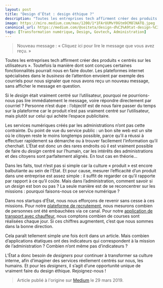 ```yaml
---
layout: post
title: "Design d’État : design éthique ?"
description: "Toutes les entreprises tech affirment créer des produits « centrés sur les utilisateurs ». Toutefois la manière dont sont conçues certaines fonctionnalités pourrait nous en faire douter."
image: https://miro.medium.com/max/1200/1*1FArUUMvY0Gtm9CM8lNATQ.jpeg
canonical_url: https://medium.com/@seiteta/design-d%C3%A9tat-design-%C3%A9thique-15e8c5a1b7a7
tags: [Transformation numérique, Design, Govtech, Administration]
---
```


> Nouveau message : « Cliquez ici pour lire le message que vous avez reçu. »

Toutes les entreprises tech affirment créer des produits « centrés sur les utilisateurs ». Toutefois la manière dont sont conçues certaines fonctionnalités pourrait nous en faire douter. Les plateformes internet spécialisées dans le *business* de l’attention envoient par exemple des courriels pour nous signaler que nous avons reçu un nouveau message, sans afficher le message en question.

Si le *design* était vraiment centré sur l’utilisateur, pourquoi ne pourrions-nous pas lire immédiatement le message, voire répondre directement par courriel ? Personne n’est dupe : l’objectif est de nous faire passer du temps sur la plateforme car le produit n’est pas vraiment centré sur l’utilisateur, mais plutôt sur celui qui achète l’espace publicitaire.

Les services numériques créés par les administrations n’ont pas cette contrainte. Du point de vue du service public : un bon site web est un site où le citoyen reste le moins longtemps possible, parce qu’il a réussi à effectuer rapidement sa démarche ou à trouver facilement l’information qu’il cherchait. L’État est donc un des rares endroits où il est vraiment possible de faire du *design* centré sur l’humain, car les intérêts des administrations et des citoyens sont parfaitement alignés. En tout cas en théorie…

Dans les faits, tout n’est pas si simple car la culture « produit » est encore balbutiante au sein de l’État. Et pour cause, mesurer l’efficacité d’un produit dans une entreprise est assez simple : il suffit de regarder ce qu’il rapporte par rapport à ce qu’il coûte. Mais dans l’administration, comment savoir si un *design* est bon ou pas ? La seule manière est de se reconcentrer sur les missions : pourquoi faisons-nous ce service numérique ?

Dans nos startups d’État, nous nous efforçons de revenir sans cesse à ces missions. Pour notre [plateforme de recrutement](https://beta.gouv.fr/startups/civils-de-la-defense.html), nous mesurons combien de personnes ont été embauchées via ce canal. Pour notre [application de transport avec chauffeur](https://beta.gouv.fr/startups/e-chauffeur.html), nous comptons combien de courses sont réalisées chaque jour. Si ces chiffres augmentent, c’est que nous sommes dans la bonne direction.

Cela paraît tellement simple une fois écrit dans un article. Mais combien d’applications étatiques ont des indicateurs qui correspondent à la mission de l’administration ? Combien n’ont même pas d’indicateurs ?

L’État a donc besoin de *designers* pour continuer à transformer sa culture interne, afin d’imaginer des services réellement centrés sur nous, les humains. Et pour les *designers*, il s’agit d’une opportunité unique de vraiment faire du design éthique. Rejoignez-nous !

> Article publié à l'origine sur [Medium](https://medium.com/@seiteta/design-d%C3%A9tat-design-%C3%A9thique-15e8c5a1b7a7) le 29 mars 2019.
